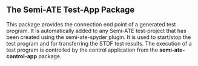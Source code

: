 ## The Semi-ATE Test-App Package

This package provides the connection end point of a generated test program. It is automatically added to any Semi-ATE test-project that has been created using the semi-ate-spyder plugin. It is used to start/stop the test program and for transferring the STDF test results. The execution of a test program is controlled by the control application from the **semi-ate-control-app** package.
